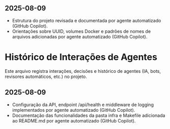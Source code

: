 ## 2025-08-09
- Estrutura do projeto revisada e documentada por agente automatizado (GitHub Copilot).
- Orientações sobre UUID, volumes Docker e padrões de nomes de arquivos adicionadas por agente automatizado (GitHub Copilot).
# Histórico de Interações de Agentes

Este arquivo registra interações, decisões e histórico de agentes (IA, bots, revisores automáticos, etc.) no projeto.

## 2025-08-09
- Configuração da API, endpoint /api/health e middleware de logging implementados por agente automatizado (GitHub Copilot).
- Documentação das funcionalidades da pasta infra e Makefile adicionada ao README.md por agente automatizado (GitHub Copilot).
